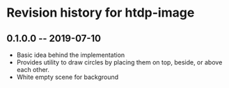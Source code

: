 # Revision history for htdp-image

## 0.1.0.0 -- 2019-07-10

* Basic idea behind the implementation
* Provides utility to draw circles by placing them on top,
  beside, or above each other.
* White empty scene for background
